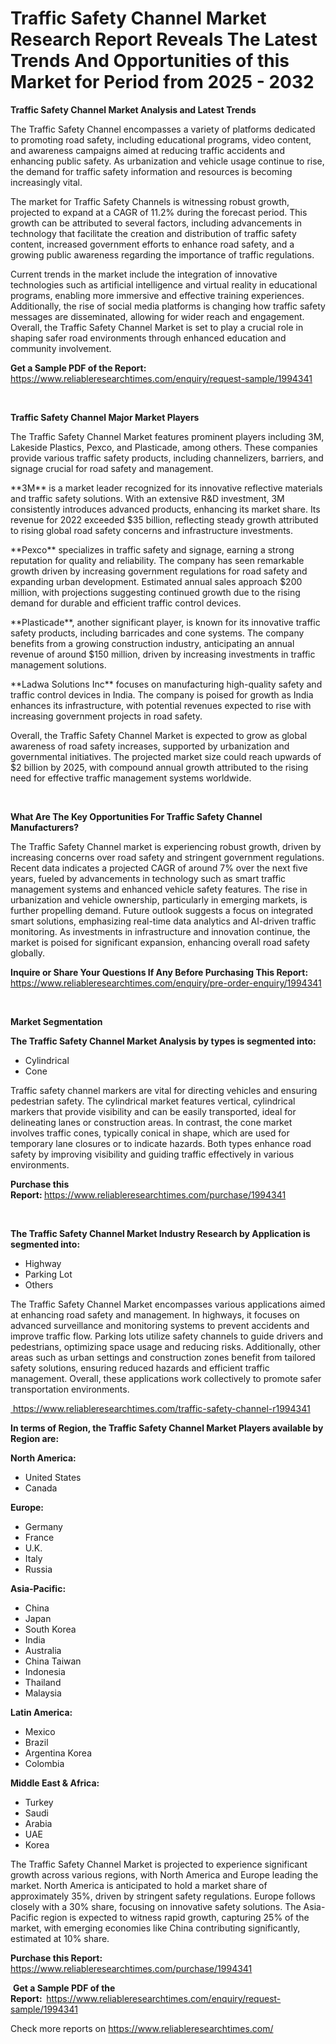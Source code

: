 <p><h1>Traffic Safety Channel Market Research Report Reveals The Latest Trends And Opportunities of this Market for Period from 2025 - 2032</h1></p><p><strong>Traffic Safety Channel Market Analysis and Latest Trends</strong></p>
<p><p>The Traffic Safety Channel encompasses a variety of platforms dedicated to promoting road safety, including educational programs, video content, and awareness campaigns aimed at reducing traffic accidents and enhancing public safety. As urbanization and vehicle usage continue to rise, the demand for traffic safety information and resources is becoming increasingly vital.</p><p>The market for Traffic Safety Channels is witnessing robust growth, projected to expand at a CAGR of 11.2% during the forecast period. This growth can be attributed to several factors, including advancements in technology that facilitate the creation and distribution of traffic safety content, increased government efforts to enhance road safety, and a growing public awareness regarding the importance of traffic regulations. </p><p>Current trends in the market include the integration of innovative technologies such as artificial intelligence and virtual reality in educational programs, enabling more immersive and effective training experiences. Additionally, the rise of social media platforms is changing how traffic safety messages are disseminated, allowing for wider reach and engagement. Overall, the Traffic Safety Channel Market is set to play a crucial role in shaping safer road environments through enhanced education and community involvement.</p></p>
<p><strong>Get a Sample PDF of the Report:&nbsp;</strong> <a href="https://www.reliableresearchtimes.com/enquiry/request-sample/1994341?utm_campaign=3585&utm_medium=2&utm_source=Github&utm_content=ia&utm_term=06042025&utm_id=traffic-safety-channel">https://www.reliableresearchtimes.com/enquiry/request-sample/1994341</a></p>
<p>&nbsp;</p>
<p><strong>Traffic Safety Channel Major Market Players</strong></p>
<p><p>The Traffic Safety Channel Market features prominent players including 3M, Lakeside Plastics, Pexco, and Plasticade, among others. These companies provide various traffic safety products, including channelizers, barriers, and signage crucial for road safety and management.</p><p>**3M** is a market leader recognized for its innovative reflective materials and traffic safety solutions. With an extensive R&D investment, 3M consistently introduces advanced products, enhancing its market share. Its revenue for 2022 exceeded $35 billion, reflecting steady growth attributed to rising global road safety concerns and infrastructure investments.</p><p>**Pexco** specializes in traffic safety and signage, earning a strong reputation for quality and reliability. The company has seen remarkable growth driven by increasing government regulations for road safety and expanding urban development. Estimated annual sales approach $200 million, with projections suggesting continued growth due to the rising demand for durable and efficient traffic control devices.</p><p>**Plasticade**, another significant player, is known for its innovative traffic safety products, including barricades and cone systems. The company benefits from a growing construction industry, anticipating an annual revenue of around $150 million, driven by increasing investments in traffic management solutions.</p><p>**Ladwa Solutions Inc** focuses on manufacturing high-quality safety and traffic control devices in India. The company is poised for growth as India enhances its infrastructure, with potential revenues expected to rise with increasing government projects in road safety.</p><p>Overall, the Traffic Safety Channel Market is expected to grow as global awareness of road safety increases, supported by urbanization and governmental initiatives. The projected market size could reach upwards of $2 billion by 2025, with compound annual growth attributed to the rising need for effective traffic management systems worldwide.</p></p>
<p>&nbsp;</p>
<p><strong>What Are The Key Opportunities For Traffic Safety Channel Manufacturers?</strong></p>
<p><p>The Traffic Safety Channel market is experiencing robust growth, driven by increasing concerns over road safety and stringent government regulations. Recent data indicates a projected CAGR of around 7% over the next five years, fueled by advancements in technology such as smart traffic management systems and enhanced vehicle safety features. The rise in urbanization and vehicle ownership, particularly in emerging markets, is further propelling demand. Future outlook suggests a focus on integrated smart solutions, emphasizing real-time data analytics and AI-driven traffic monitoring. As investments in infrastructure and innovation continue, the market is poised for significant expansion, enhancing overall road safety globally.</p></p>
<p><strong>Inquire or Share Your Questions If Any Before Purchasing This Report:</strong> <a href="https://www.reliableresearchtimes.com/enquiry/pre-order-enquiry/1994341?utm_campaign=3585&utm_medium=2&utm_source=Github&utm_content=ia&utm_term=06042025&utm_id=traffic-safety-channel">https://www.reliableresearchtimes.com/enquiry/pre-order-enquiry/1994341</a></p>
<p>&nbsp;</p>
<p><strong>Market Segmentation</strong></p>
<p><strong>The Traffic Safety Channel Market Analysis by types is segmented into:</strong></p>
<p><ul><li>Cylindrical</li><li>Cone</li></ul></p>
<p><p>Traffic safety channel markers are vital for directing vehicles and ensuring pedestrian safety. The cylindrical market features vertical, cylindrical markers that provide visibility and can be easily transported, ideal for delineating lanes or construction areas. In contrast, the cone market involves traffic cones, typically conical in shape, which are used for temporary lane closures or to indicate hazards. Both types enhance road safety by improving visibility and guiding traffic effectively in various environments.</p></p>
<p><strong>Purchase this Report:&nbsp;</strong><a href="https://www.reliableresearchtimes.com/purchase/1994341?utm_campaign=3585&utm_medium=2&utm_source=Github&utm_content=ia&utm_term=06042025&utm_id=traffic-safety-channel">https://www.reliableresearchtimes.com/purchase/1994341</a></p>
<p>&nbsp;</p>
<p><strong>The Traffic Safety Channel Market Industry Research by Application is segmented into:</strong></p>
<p><ul><li>Highway</li><li>Parking Lot</li><li>Others</li></ul></p>
<p><p>The Traffic Safety Channel Market encompasses various applications aimed at enhancing road safety and management. In highways, it focuses on advanced surveillance and monitoring systems to prevent accidents and improve traffic flow. Parking lots utilize safety channels to guide drivers and pedestrians, optimizing space usage and reducing risks. Additionally, other areas such as urban settings and construction zones benefit from tailored safety solutions, ensuring reduced hazards and efficient traffic management. Overall, these applications work collectively to promote safer transportation environments.</p></p>
<p><a href="https://www.reliableresearchtimes.com/traffic-safety-channel-r1994341?utm_campaign=3585&utm_medium=2&utm_source=Github&utm_content=ia&utm_term=06042025&utm_id=traffic-safety-channel">&nbsp;https://www.reliableresearchtimes.com/traffic-safety-channel-r1994341</a></p>
<p><strong>In terms of Region, the Traffic Safety Channel Market Players available by Region are:</strong></p>
<p>
    <p> <strong> North America: </strong>
        <ul>
            <li>United States</li>
            <li>Canada</li>
        </ul>
        </p> 
    <p> <strong> Europe: </strong>
        <ul>
            <li>Germany</li>
            <li>France</li>
            <li>U.K.</li>
            <li>Italy</li>
            <li>Russia</li>
        </ul>
        </p> 
    <p> <strong> Asia-Pacific: </strong>
        <ul>
            <li>China</li>
            <li>Japan</li>
            <li>South Korea</li>
            <li>India</li>
            <li>Australia</li>
            <li>China Taiwan</li>
            <li>Indonesia</li>
            <li>Thailand</li>
            <li>Malaysia</li>
        </ul>
        </p> 
    <p> <strong> Latin America: </strong>
        <ul>
            <li>Mexico</li>
            <li>Brazil</li>
            <li>Argentina Korea</li>
            <li>Colombia</li>
        </ul>
        </p> 
    <p> <strong> Middle East & Africa: </strong>
        <ul>
            <li>Turkey</li>
            <li>Saudi</li>
            <li>Arabia</li>
            <li>UAE</li>
            <li>Korea</li>
        </ul>
    </p>
    </p>
<p><p>The Traffic Safety Channel Market is projected to experience significant growth across various regions, with North America and Europe leading the market. North America is anticipated to hold a market share of approximately 35%, driven by stringent safety regulations. Europe follows closely with a 30% share, focusing on innovative safety solutions. The Asia-Pacific region is expected to witness rapid growth, capturing 25% of the market, with emerging economies like China contributing significantly, estimated at 10% share.</p></p>
<p><strong>Purchase this Report: </strong><a href="https://www.reliableresearchtimes.com/purchase/1994341?utm_campaign=3585&utm_medium=2&utm_source=Github&utm_content=ia&utm_term=06042025&utm_id=traffic-safety-channel">https://www.reliableresearchtimes.com/purchase/1994341</a></p>
<p>&nbsp;<strong>Get a Sample PDF of the Report:&nbsp;&nbsp;</strong><a href="https://www.reliableresearchtimes.com/enquiry/request-sample/1994341?utm_campaign=3585&utm_medium=2&utm_source=Github&utm_content=ia&utm_term=06042025&utm_id=traffic-safety-channel">https://www.reliableresearchtimes.com/enquiry/request-sample/1994341</a></p>
<p><strong></strong></p>
<p>Check more reports on <a href="https://www.reliableresearchtimes.com/?utm_campaign=3585&utm_medium=2&utm_source=Github&utm_content=ia&utm_term=06042025&utm_id=traffic-safety-channel">https://www.reliableresearchtimes.com/</a></p>